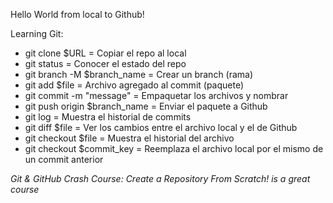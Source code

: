 Hello World from local to Github!

Learning Git:
 - git clone $URL                = Copiar el repo al local
 - git status                    = Conocer el estado del repo
 - git branch -M $branch_name    = Crear un branch (rama)
 - git add $file                 = Archivo agregado al commit (paquete)
 - git commit -m "message"       = Empaquetar los archivos y nombrar
 - git push origin $branch_name  = Enviar el paquete a Github
 - git log                       = Muestra el historial de commits
 - git diff $file                = Ver los cambios entre el archivo local y el de Github
 - git checkout $file            = Muestra el historial del archivo
 - git checkout $commit_key      = Reemplaza el archivo local por el mismo de un commit anterior

_Git & GitHub Crash Course: Create a Repository From Scratch! is a great course_
